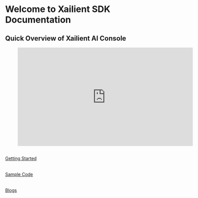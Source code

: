# Welcome to Xailient SDK Documentation

## Quick Overview of Xailient AI Console

<!-- blank line -->
<figure class="video_container">
  <iframe width="560" height="315" src="https://www.youtube.com/embed/KTYvPeBR63Y" frameborder="0" allow="accelerometer; autoplay; encrypted-media; gyroscope; picture-in-picture" allowfullscreen></iframe>
</figure>
<!-- blank line -->

<br>
<a class="button" href="/en/latest/installation/">Getting Started</a>
<br>
<br>
<br>
<a class="button" href="/en/latest/sample_code/">Sample Code</a>
<br>
<br>
<br>
<a class="button" href="https://www.xailient.com/blog">Blogs</a>

